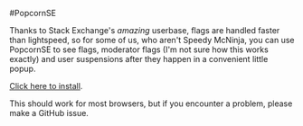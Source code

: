 #PopcornSE

Thanks to Stack Exchange's _amazing_ userbase, flags are handled faster than lightspeed, so for some of us, who aren't Speedy McNinja, you can use PopcornSE to see flags, moderator flags (I'm not sure how this works exactly) and user suspensions after they happen in a convenient little popup.

[Click here to install](https://github.com/The-Quill/popcorn/raw/master/popcornse.user.js).

This should work for most browsers, but if you encounter a problem, please make a GitHub issue.
